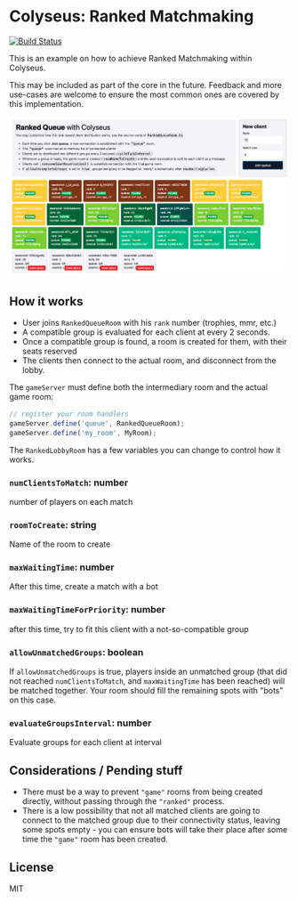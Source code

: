 # Colyseus: Ranked Matchmaking

[![Build Status](https://travis-ci.org/endel/colyseus-ranked-matchmaking.svg?branch=master)](https://travis-ci.org/endel/colyseus-ranked-matchmaking)

This is an example on how to achieve Ranked Matchmaking within Colyseus.

This may be included as part of the core in the future. Feedback and more
use-cases are welcome to ensure the most common ones are covered by this
implementation.

<img src="screenshot.png?raw=1" />

## How it works

- User joins `RankedQueueRoom` with his `rank` number (trophies, mmr, etc.)
- A compatible group is evaluated for each client at every 2 seconds.
- Once a compatible group is found, a room is created for them, with their seats reserved
- The clients then connect to the actual room, and disconnect from the lobby.

The `gameServer` must define both the intermediary room and the actual game
room:

```typescript
// register your room handlers
gameServer.define('queue', RankedQueueRoom);
gameServer.define('my_room', MyRoom);
```

The `RankedLobbyRoom` has a few variables you can change to control how it works.

### `numClientsToMatch`: number

number of players on each match

### `roomToCreate`: string

Name of the room to create

### `maxWaitingTime`: number

After this time, create a match with a bot

### `maxWaitingTimeForPriority`: number

after this time, try to fit this client with a not-so-compatible group

### `allowUnmatchedGroups`: boolean

If `allowUnmatchedGroups` is true, players inside an unmatched group (that did not reached `numClientsToMatch`, and `maxWaitingTime` has been reached) will be matched together. Your room should fill the remaining spots with "bots" on this case.

### `evaluateGroupsInterval`: number

Evaluate groups for each client at interval

## Considerations / Pending stuff

- There must be a way to prevent `"game"` rooms from being created directly,
  without passing through the `"ranked"` process.
- There is a low possibility that not all matched clients are going to connect
  to the matched group due to their connectivity status, leaving some spots
  empty - you can ensure bots will take their place after some time the `"game"`
  room has been created.

## License

MIT
